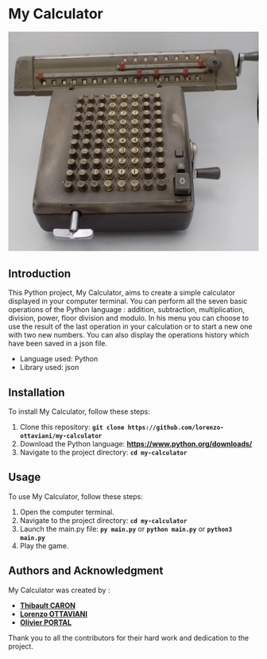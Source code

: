 # **My Calculator**

<img src="./old_calculator.webp" alt="An old calculator!">

## **Introduction**

This Python project, My Calculator, aims to create a simple calculator displayed in your
computer terminal. You can perform all the seven basic operations of the Python language :
addition, subtraction, multiplication, division, power, floor division and modulo.
In his menu you can choose to use the result of the last operation in your calculation
or to start a new one with two new numbers. You can also display the operations history
which have been saved in a json file.

- Language used: Python
- Library used: json

## **Installation**

To install My Calculator, follow these steps:

1. Clone this repository: **`git clone https://github.com/lorenzo-ottaviani/my-calculator`**
2. Download the Python language: **https://www.python.org/downloads/**
3. Navigate to the project directory: **`cd my-calculator`**


## **Usage**

To use My Calculator, follow these steps:

1. Open the computer terminal.
2. Navigate to the project directory: **`cd my-calculator`**
3. Launch the main.py file: **`py main.py`** or **`python main.py`** or **`python3 main.py`**
4. Play the game.

## **Authors and Acknowledgment**

My Calculator was created by :

- **[Thibault CARON](https://github.com/thibault-caron)**
- **[Lorenzo OTTAVIANI](https://github.com/lorenzo-ottaviani)**
- **[Olivier PORTAL](https://github.com/olivier-portal)**

Thank you to all the contributors for their hard work and dedication to the project.
